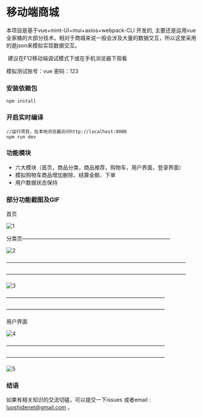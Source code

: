 # 移动端商城

本项目是基于vue+mint-UI+mui+axios+webpack-CLI 开发的, 主要还是运用vue全家桶的大部分技术。相对于商城来说一般会涉及大量的数据交互，所以这里采用的是json来模拟实现数据交互。

 建议在F12移动端调试模式下或在手机浏览器下观看

模拟测试账号：vue    密码：123

### 安装依赖包

```
npm install
```

### 开启实时编译

```
//运行项目，在本地浏览器访问http://localhost:8080
npm run dev
```

### 功能模块

+ 六大模块（首页，商品分类，商品推荐，购物车，用户界面，登录界面）
+ 模拟购物车商品增加删除、结算金额、下单
+ 用户数据状态保持

### 部分功能截图及GIF

首页

![1](https://github.com/heimaozi/MI-mall/blob/master/REAMD-GIf/1.gif)



分类页————————————————————————————

![2](https://github.com/heimaozi/MI-mall/blob/master/REAMD-GIf/2.gif)

——————————————————————————————————

——————————————————————————————————

![3](https://github.com/heimaozi/MI-mall/blob/master/REAMD-GIf/3.gif)

——————————————————————————————

——————————————————————————————

用户界面

![4](https://github.com/heimaozi/MI-mall/blob/master/REAMD-GIf/4.png)



——————————————————————————————

——————————————————————————————

![5](https://github.com/heimaozi/MI-mall/blob/master/REAMD-GIf/5.png)

### 结语

如果有相关知识的交流切磋，可以提交一下issues 或者email : luoshidenet@gmail.com 。	

